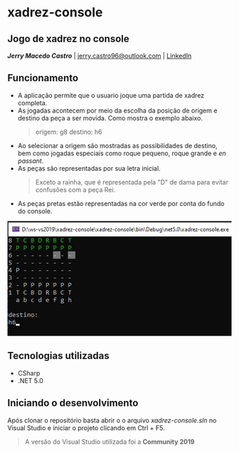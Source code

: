 # xadrez-console 
## Jogo de xadrez no console 
**_Jerry Macedo Castro_** | jerry.castro96@outlook.com | <a href="https://www.linkedin.com/in/jerry-macedo-castro/">LinkedIn</a>

## Funcionamento
- A aplicação permite que o usuario joque uma partida de xadrez completa. 
- As jogadas acontecem por meio da escolha da posição de origem e destino da peça a ser movida. Como mostra o exemplo abaixo. 
  > origem: g8 
  > destino: h6
- Ao selecionar a origem são mostradas as possibilidades de destino, bem como jogadas especiais como roque pequeno, roque grande e _en passant_.
- As peças são representadas por sua letra inicial.
  > Exceto a rainha, que é representada pela "D" de dama para evitar confusões com a peça Rei.
- As peças pretas estão representadas na cor verde por conta do fundo do console.

<center>
  <img src="./jogo.jpg" alt="d1" width="600"/>
</center>

## Tecnologias utilizadas
- CSharp
- .NET 5.0

## Iniciando o desenvolvimento
Após clonar o repositório basta abrir o o arquivo _xadrez-console.sln_ no Visual Studio e iniciar o projeto clicando em Ctrl + F5.  
> A versão do Visual Studio utilizada foi a **Community 2019**